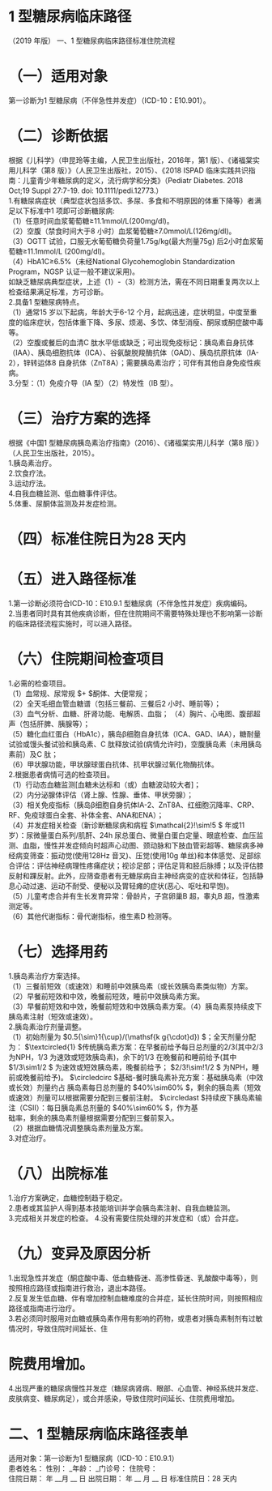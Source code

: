 # 1 型糖尿病临床路径  
（2019 年版）    一、1 型糖尿病临床路径标准住院流程  
# （一）适用对象  
第一诊断为1 型糖尿病（不伴急性并发症）（ICD-10：E10.901）。  
# （二）诊断依据  
根据《儿科学》（申昆玲等主编，人民卫生出版社，2016年，第1 版）、《诸福棠实用儿科学（第8 版）》（人民卫生出版社，2015）、《2018 ISPAD 临床实践共识指南：儿童青少年糖尿病的定义，流行病学和分类》（Pediatr Diabetes. 2018 Oct;19 Suppl 27:7-19. doi: 10.1111/pedi.12773.）  
1.有糖尿病症状（典型症状包括多饮、多尿、多食和不明原因的体重下降等）者满足以下标准中1 项即可诊断糖尿病:  
（1）任意时间血浆葡萄糖≥11.1mmol/L(200mg/dl)。  
（2）空腹（禁食时间大于8 小时）血浆葡萄糖≥7.0mmol/L(126mg/dl)。  
（3）OGTT 试验，口服无水葡萄糖负荷量1.75g/kg(最大剂量75g) 后2小时血浆葡萄糖≥11.1mmol/L (200mg/dl)。  
（4）HbA1C≥6.5%（未经National Glycohemoglobin Standardization Program，NGSP 认证一般不建议采用)。  
如缺乏糖尿病典型症状，上述（1）-（3）检测方法，需在不同日期重复两次以上检查结果满足标准，方可诊断。  
2.具备1 型糖尿病特点。  
（1）通常15 岁以下起病，年龄大于6-12 个月，起病迅速，症状明显，中度至重度的临床症状，包括体重下降、多尿、烦渴、多饮、体型消瘦、酮尿或酮症酸中毒等。  
（2）空腹或餐后的血清C 肽水平低或缺乏；可出现免疫标记：胰岛素自身抗体（IAA）、胰岛细胞抗体（ICA）、谷氨酸脱羧酶抗体（GAD）、胰岛抗原抗体（IA-2），锌转运体8 自身抗体（ZnT8A）；需要胰岛素治疗；可伴有其他自身免疫性疾病。  
3.分型：（1）免疫介导（ⅠA 型）（2）特发性（ⅠB 型）。  
# （三）治疗方案的选择  
根据《中国1 型糖尿病胰岛素治疗指南》（2016）、《诸福棠实用儿科学（第8 版）》（人民卫生出版社，2015）。  
1.胰岛素治疗。  
2.饮食疗法。  
3.运动疗法。  
4.自我血糖监测、低血糖事件评估。  
5.体重、尿酮体监测及并发症检测。  
# （四）标准住院日为28 天内  
# （五）进入路径标准  
1.第一诊断必须符合ICD-10：E10.9.1 型糖尿病（不伴急性并发症）疾病编码。  
2.当患者同时具有其他疾病诊断，但在住院期间不需要特殊处理也不影响第一诊断的临床路径流程实施时，可以进入路径。  
# （六）住院期间检查项目  
1.必需的检查项目。  
（1）血常规、尿常规 $+ $酮体、大便常规；  
（2）全天毛细血管血糖谱（包括三餐前、三餐后2 小时、睡前等）；  
（3）血气分析、血糖、肝肾功能、电解质、血脂； （4）胸片、心电图、腹部超声（包括肝脾、胰腺等）；  
（5）糖化血红蛋白（HbA1c），胰岛β细胞自身抗体（ICA、GAD、IAA），糖耐量试验或馒头餐试验和胰岛素、C 肽释放试验(病情允许时)，空腹胰岛素（未用胰岛素前）及C 肽；  
（6）甲状腺功能，甲状腺球蛋白抗体、抗甲状腺过氧化物酶抗体。  
2.根据患者病情可选的检查项目。  
（1）行动态血糖监测[血糖未达标和（或）血糖波动较大者]；  
（2）内分泌腺体评估（肾上腺、性腺、垂体、甲状旁腺）；  
（3）相关免疫指标（胰岛β细胞自身抗体IA-2、ZnT8A、红细胞沉降率、CRP、RF、免疫球蛋白全套、补体全套、ANA和ENA）；  
（4）并发症相关检查（新诊断糖尿病和病程 $\mathcal{2}\!\sim\!5 $ 年或11 岁）：尿微量蛋白系列/肌酐、24h 尿总蛋白、微量白蛋白定量、眼底检查、血压监测、血脂，慢性并发症倾向时超声心动图、颈动脉和下肢血管彩超等、糖尿病多神经病变筛查：振动觉(使用128Hz 音叉)、压觉(使用10g 单丝)和本体感觉、足部综合评估：评估神经病理性疼痛症状；视诊足部；评估足背和胫后脉搏；以及评估膝反射和踝反射。此外，应筛查患者有无糖尿病自主神经病变的症状和体征，包括静息心动过速、运动不耐受、便秘以及胃轻瘫的症状(恶心、呕吐和早饱)。  
（5）儿童考虑合并有生长发育异常：骨龄片，子宫卵巢B 超，睾丸B 超，性激素测定等。  
（6）其他代谢指标：骨代谢指标，维生素D 检测等。  
# （七）选择用药  
1.胰岛素治疗方案选择。  
（1）三餐前短效（或速效）和睡前中效胰岛素（或长效胰岛素类似物）方案。  
（2）早餐前短效和中效，晚餐前短效，睡前中效胰岛素方案。  
（3）早餐前短效和中效，晚餐前短效和中效胰岛素方案。（4）胰岛素泵持续皮下胰岛素注射（短效或速效）。  
2.胰岛素治疗剂量调整。  
（1）初始剂量为 $0.5{\sim}1{\cup}/(\mathsf{k g{\cdot}d}) $；全天剂量分配为： $\textcircled{1} $传统胰岛素方案：在早餐前给予每日总剂量的2/3(其中2/3 为NPH，1/3 为速效或短效胰岛素)，余下的1/3 在晚餐前和睡前给予(其中 $1/3\sim1/2 $ 为速效或短效胰岛素，晚餐前给予； $2/3\!\sim\!1/2 $ 为NPH，睡前或晚餐前给予)。 $\circledcirc $基础-餐时胰岛素补充方案：基础胰岛素（中效或长效）剂量约占 胰岛素每日总剂量的 $40\%\sim60\% $，剩余的胰岛素（短效或速效）剂量可以根据需要分配到三餐前注射。 $\circledast $持续皮下胰岛素输注（CSII）：每日胰岛素总剂量的 $40\%\sim60\% $，作为基  
础率，剩余的胰岛素剂量根据需要分配到三餐前泵入。  
（2）根据血糖情况调整胰岛素剂量及方案。  
3.对症治疗。  
# （八）出院标准  
1.治疗方案确定，血糖控制趋于稳定。  
2.患者或其监护人得到基本技能培训并学会胰岛素注射、自我血糖监测。  
3.完成相关并发症的检查。 4.没有需要住院处理的并发症和（或）合并症。  
# （九）变异及原因分析  
1.出现急性并发症（酮症酸中毒、低血糖昏迷、高渗性昏迷、乳酸酸中毒等），则按照相应路径或指南进行救治，退出本路径。  
2.反复发生低血糖、伴有增加控制血糖难度的合并症，延长住院时间，则按照相应路径或指南进行治疗。  
3.若必须同时服用对血糖或胰岛素作用有影响的药物，或患者对胰岛素制剂有过敏情况时，导致住院时间延长、住  
# 院费用增加。  
4.出现严重的糖尿病慢性并发症（糖尿病肾病、眼部、心血管、神经系统并发症、皮肤病变、糖尿病足），或合并感染，导致住院时间延长、住院费用增加。  
# 二、1 型糖尿病临床路径表单  
适用对象：第一诊断为1 型糖尿病（ICD-10：E10.9.1）  
患者姓名：    性别：   _年龄：   _门诊号：    住院号：  
住院日期：    年  __月 __ 日 出院日期：    年 __ 月 __ 日 标准住院日：28 天内  
